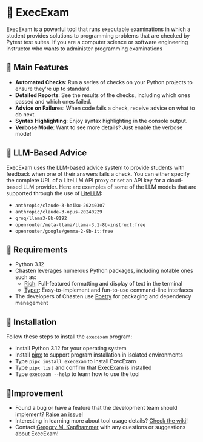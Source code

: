 # 🚀 ExecExam

ExecExam is a powerful tool that runs executable examinations in which a
student provides solutions to programming problems that are checked by Pytest
test suites. If you are a computer science or software engineering instructor
who wants to administer programming examinations

## 🌟 Main Features

- **Automated Checks**: Run a series of checks on your Python projects to ensure
they're up to standard.
- **Detailed Reports**: See the results of the checks, including which ones
passed and which ones failed.
- **Advice on Failures**: When code fails a check, receive advice on what to do next.
- **Syntax Highlighting**: Enjoy syntax highlighting in the console output.
- **Verbose Mode**: Want to see more details? Just enable the verbose mode!

## 🤝 LLM-Based Advice

ExecExam uses the LLM-based advice system to provide students with feedback
when one of their answers fails a check. You can either specify the complete
URL of a LiteLLM API proxy or set an API key for a cloud-based LLM provider.
Here are examples of some of the LLM models that are supported through the use
of [LiteLLM](https://docs.litellm.ai/docs/providers):

- `anthropic/claude-3-haiku-20240307`
- `anthropic/claude-3-opus-20240229`
- `groq/llama3-8b-8192`
- `openrouter/meta-llama/llama-3.1-8b-instruct:free`
- `openrouter/google/gemma-2-9b-it:free`

## 🔧 Requirements

- Python 3.12
- Chasten leverages numerous Python packages, including notable ones such as:
    - [Rich](https://github.com/Textualize/rich): Full-featured formatting and display of text in the terminal
    - [Typer](https://github.com/tiangolo/typer): Easy-to-implement and fun-to-use command-line interfaces
- The developers of Chasten use [Poetry](https://github.com/python-poetry/poetry) for packaging and dependency management

## 🔽 Installation

Follow these steps to install the `execexam` program:

- Install Python 3.12 for your operating system
- Install [pipx](https://github.com/pypa/pipx) to support program installation in isolated environments
- Type `pipx install execexam` to install ExecExam
- Type `pipx list` and confirm that ExecExam is installed
- Type `execexam --help` to learn how to use the tool

## 🧗Improvement

- Found a bug or have a feature that the development team should implement?
[Raise an issue](https://github.com/gkapfham/execexam/issues)!
- Interesting in learning more about tool usage details? [Check the
wiki](https://github.com/gkapfham/execexam/wiki)!
- Contact [Gregory M. Kapfhammer](https://www.gregorykapfhammer.com/) with any
questions or suggestions about ExecExam!
